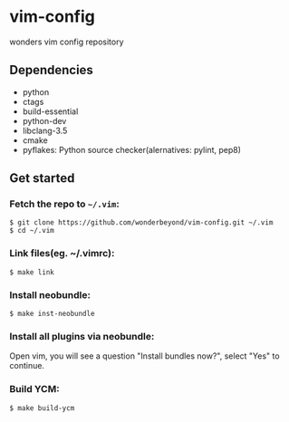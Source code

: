 vim-config
==========

wonders vim config repository

## Dependencies

- python
- ctags
- build-essential
- python-dev
- libclang-3.5
- cmake
- pyflakes: Python source checker(alernatives: pylint, pep8)

## Get started

### Fetch the repo to `~/.vim`:

    $ git clone https://github.com/wonderbeyond/vim-config.git ~/.vim
    $ cd ~/.vim

### Link files(eg. ~/.vimrc):

    $ make link

### Install neobundle:

    $ make inst-neobundle

### Install all plugins via neobundle:

Open vim, you will see a question "Install bundles now?", select "Yes" to continue.

### Build YCM:

    $ make build-ycm
